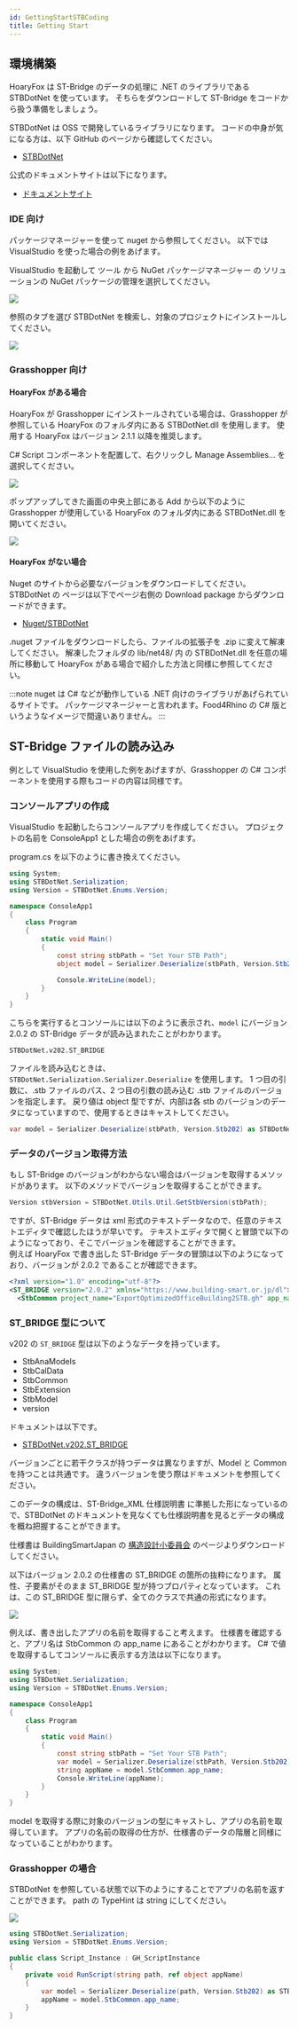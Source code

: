 ```yaml
---
id: GettingStartSTBCoding
title: Getting Start
---
```


## 環境構築

HoaryFox は ST-Bridge のデータの処理に .NET のライブラリである STBDotNet を使っています。
そちらをダウンロードして ST-Bridge をコードから扱う準備をしましょう。

STBDotNet は OSS で開発しているライブラリになります。
コードの中身が気になる方は、以下 GitHub のページから確認してください。

- [STBDotNet](https://github.com/hrntsm/STBDotNet)

公式のドキュメントサイトは以下になります。

- [ドキュメントサイト](https://hiron.dev/STBDotNet/docs/index.html)

### IDE 向け

パッケージマネージャーを使って nuget から参照してください。
以下では VisualStudio を使った場合の例をあげます。

VisualStudio を起動して ツール から NuGet パッケージマネージャー の ソリューションの NuGet パッケージの管理を選択してください。

![](../../images/Coding/GettingStart/nuget.png)

参照のタブを選び STBDotNet を検索し、対象のプロジェクトにインストールしてください。

![](../../images/Coding/GettingStart/install_stbdotnet.png)

### Grasshopper 向け

#### HoaryFox がある場合

HoaryFox が Grasshopper にインストールされている場合は、Grasshopper が 参照している HoaryFox のフォルダ内にある STBDotNet.dll を使用します。
使用する HoaryFox はバージョン 2.1.1 以降を推奨します。

C# Script コンポーネントを配置して、右クリックし Manage Assemblies... を選択してください。

![](../../images/Coding/GettingStart/manageAssemble.png)

ポップアップしてきた画面の中央上部にある Add から以下のように Grasshopper が使用している HoaryFox のフォルダ内にある STBDotNet.dll を開いてください。

![](../../images/Coding/GettingStart/reference.png)

#### HoaryFox がない場合

Nuget のサイトから必要なバージョンをダウンロードしてください。
STBDotNet の ページは以下でページ右側の Download package からダウンロードができます。

- [Nuget/STBDotNet](https://www.nuget.org/packages/STBDotNet/)

.nuget ファイルをダウンロードしたら、ファイルの拡張子を .zip に変えて解凍してください。
解凍したフォルダの lib/net48/ 内 の STBDotNet.dll を任意の場所に移動して HoaryFox がある場合で紹介した方法と同様に参照してください。

:::note
nuget は C# などが動作している .NET 向けのライブラリがあげられているサイトです。
パッケージマネージャーと言われます。Food4Rhino の C# 版というようなイメージで間違いありません。
:::

## ST-Bridge ファイルの読み込み

例として VisualStudio を使用した例をあげますが、Grasshopper の C# コンポーネントを使用する際もコードの内容は同様です。

### コンソールアプリの作成

VisualStudio を起動したらコンソールアプリを作成してください。
プロジェクトの名前を ConsoleApp1 とした場合の例をあげます。

program.cs を以下のように書き換えてください。

```cs title=program.cs
using System;
using STBDotNet.Serialization;
using Version = STBDotNet.Enums.Version;

namespace ConsoleApp1
{
    class Program
    {
        static void Main()
        {
            const string stbPath = "Set Your STB Path";
            object model = Serializer.Deserialize(stbPath, Version.Stb202);

            Console.WriteLine(model);
        }
    }
}
```

こちらを実行するとコンソールには以下のように表示され、`model` にバージョン 2.0.2 の ST-Bridge データが読み込まれたことがわかります。

```
STBDotNet.v202.ST_BRIDGE
```

ファイルを読み込むときは、`STBDotNet.Serialization.Serializer.Deserialize` を使用します。
1 つ目の引数に、.stb ファイルのパス、2 つ目の引数の読み込む .stb ファイルのバージョンを指定します。
戻り値は object 型ですが、内部は各 stb のバージョンのデータになっていますので、使用するときはキャストしてください。

```cs
var model = Serializer.Deserialize(stbPath, Version.Stb202) as STBDotNet.v202.ST_BRIDGE;
```

### データのバージョン取得方法

もし ST-Bridge のバージョンがわからない場合はバージョンを取得するメソッドがあります。
以下のメソッドでバージョンを取得することができます。

```cs
Version stbVersion = STBDotNet.Utils.Util.GetStbVersion(stbPath);
```

ですが、ST-Bridge データは xml 形式のテキストデータなので、任意のテキストエディタで確認したほうが早いです。
テキストエディタで開くと冒頭で以下のようになっており、そこでバージョンを確認することができます。  
例えば HoaryFox で書き出した ST-Bridge データの冒頭は以下のようになっており、バージョンが 2.0.2 であることが確認できます。

```xml
<?xml version="1.0" encoding="utf-8"?>
<ST_BRIDGE version="2.0.2" xmlns="https://www.building-smart.or.jp/dl">
  <StbCommon project_name="ExportOptimizedOfficeBuilding2STB.gh" app_name="HoaryFox" />
```

### ST_BRIDGE 型について

v202 の `ST_BRIDGE` 型は以下のようなデータを持っています。

- StbAnaModels
- StbCalData
- StbCommon
- StbExtension
- StbModel
- version

ドキュメントは以下です。

- [STBDotNet.v202.ST_BRIDGE](https://hiron.dev/STBDotNet/docs/STBDotNet.v202.ST_BRIDGE.html)

バージョンごとに若干クラスが持つデータは異なりますが、Model と Common を持つことは共通です。
違うバージョンを使う際はドキュメントを参照してください。

このデータの構成は、ST-Bridge_XML 仕様説明書 に準拠した形になっているので、STBDotNet のドキュメントを見なくても仕様説明書を見るとデータの構成を概ね把握することができます。

仕様書は BuildingSmartJapan の [構造設計小委員会](https://www.building-smart.or.jp/meeting/buildall/structural-design/) のページよりダウンロードしてください。

以下はバージョン 2.0.2 の仕様書の ST_BRIDGE の箇所の抜粋になります。
属性、子要素がそのまま ST_BRIDGE 型が持つプロパティとなっています。
これは、この ST_BRIDGE 型に限らず、全てのクラスで共通の形式になります。

![](../../images/Coding/GettingStart/siyoh.png)

例えば、書き出したアプリの名前を取得すること考えます。
仕様書を確認すると、アプリ名は StbCommon の app_name にあることがわかります。
C# で値を取得するしてコンソールに表示する方法は以下になります。

```cs title=Program.cs {12,13,14}
using System;
using STBDotNet.Serialization;
using Version = STBDotNet.Enums.Version;

namespace ConsoleApp1
{
    class Program
    {
        static void Main()
        {
            const string stbPath = "Set Your STB Path";
            var model = Serializer.Deserialize(stbPath, Version.Stb202) as STBDotNet.v202.ST_BRIDGE;
            string appName = model.StbCommon.app_name;
            Console.WriteLine(appName);
        }
    }
}
```

model を取得する際に対象のバージョンの型にキャストし、アプリの名前を取得しています。
アプリの名前の取得の仕方が、仕様書のデータの階層と同様になっていることがわかります。

### Grasshopper の場合

STBDotNet を参照している状態で以下のようにすることでアプリの名前を返すことができます。
path の TypeHint は string にしてください。

![](../../images/Coding/GettingStart/gh.png)

```cs title=C#Script_Component
using STBDotNet.Serialization;
using Version = STBDotNet.Enums.Version;

public class Script_Instance : GH_ScriptInstance
{
    private void RunScript(string path, ref object appName)
    {
        var model = Serializer.Deserialize(path, Version.Stb202) as STBDotNet.v202.ST_BRIDGE;
        appName = model.StbCommon.app_name;
    }
}
```
